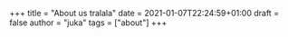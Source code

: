 +++
title = "About us tralala"
date = 2021-01-07T22:24:59+01:00
draft = false
author = "juka"
tags = ["about"]
+++
